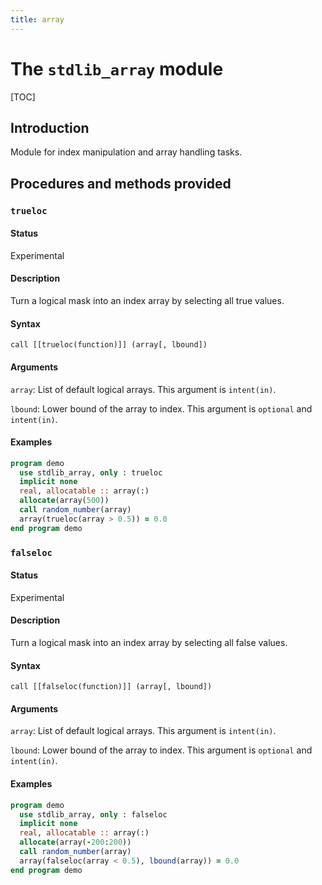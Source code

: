 ```yaml
---
title: array
---
```


# The `stdlib_array` module

[TOC]

## Introduction

Module for index manipulation and array handling tasks.

## Procedures and methods provided


### `trueloc`

#### Status

Experimental

#### Description

Turn a logical mask into an index array by selecting all true values.

#### Syntax

`call [[trueloc(function)]] (array[, lbound])`

#### Arguments

`array`: List of default logical arrays. This argument is `intent(in)`.

`lbound`: Lower bound of the array to index. This argument is `optional` and `intent(in)`.

#### Examples

```fortran
program demo
  use stdlib_array, only : trueloc
  implicit none
  real, allocatable :: array(:)
  allocate(array(500))
  call random_number(array)
  array(trueloc(array > 0.5)) = 0.0
end program demo
```


### `falseloc`

#### Status

Experimental

#### Description

Turn a logical mask into an index array by selecting all false values.

#### Syntax

`call [[falseloc(function)]] (array[, lbound])`

#### Arguments

`array`: List of default logical arrays. This argument is `intent(in)`.

`lbound`: Lower bound of the array to index. This argument is `optional` and `intent(in)`.

#### Examples

```fortran
program demo
  use stdlib_array, only : falseloc
  implicit none
  real, allocatable :: array(:)
  allocate(array(-200:200))
  call random_number(array)
  array(falseloc(array < 0.5), lbound(array)) = 0.0
end program demo
```
